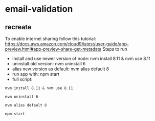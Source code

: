 # email-validation

## recreate

To enable internet sharing follow this tutorial: 
    https://docs.aws.amazon.com/cloud9/latest/user-guide/app-preview.html#app-preview-share-get-metadata
Steps to run
- install and use newer version of node: nvm install 8.11 & nvm use 8.11
- uninstall old version: nvm uninstall 6
- alias new version as default: nvm alias default 8
- run app with: npm start
- full script:
```
nvm install 8.11 & nvm use 8.11

nvm uninstall 6

nvm alias default 8

npm start
```